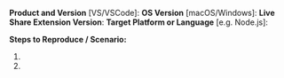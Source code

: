 <!-- 
Be sure to enable verbose logging as described at https://aka.ms/vsls-problem 
  - Windows: %TEMP%\VSFeedbackVSRTCLogs
  - macOS: $TMPDIR/VSFeedbackVSRTCLogs (Type "open $TMPDIR/VSFeedbackVSRTCLogs" from the Terminal to have Finder open the location)

For Visual Studio problems/feedback, please use the "Report a Problem..." feature built into the tool. See https://aka.ms/vsls-problem.

For VS Code, or issues that cross VS and VS Code, include the information below and and attach a zip of logs from the locations above.

For feature requests, please include enough of this same info so we know if the request is tool or language/platform specific.
-->

**Product and Version** [VS/VSCode]:
**OS Version** [macOS/Windows]:
**Live Share Extension Version**: 
**Target Platform or Language** [e.g. Node.js]:

**Steps to Reproduce / Scenario:**

1.
2.

